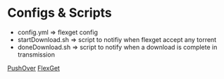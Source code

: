 Configs & Scripts
==============

+ config.yml => flexget config
+ startDownload.sh => script to notifiy when flexget accept any torrent
+ doneDownload.sh  => script to notify when a download is complete in transmission

[PushOver](https://pushover.net/)
[FlexGet](http://flexget.com/)
